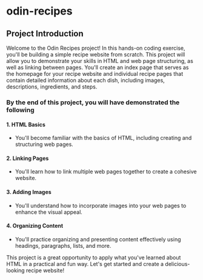 # odin-recipes

## Project Introduction

Welcome to the Odin Recipes project! In this hands-on coding exercise, you'll be building a simple recipe website from scratch. This project will allow you to demonstrate your skills in HTML and web page structuring, as well as linking between pages. You'll create an index page that serves as the homepage for your recipe website and individual recipe pages that contain detailed information about each dish, including images, descriptions, ingredients, and steps.

### By the end of this project, you will have demonstrated the following

#### 1. HTML Basics

- You'll become familiar with the basics of HTML, including creating and structuring web pages.

#### 2. Linking Pages

- You'll learn how to link multiple web pages together to create a cohesive website.

#### 3. Adding Images

- You'll understand how to incorporate images into your web pages to enhance the visual appeal.

#### 4. Organizing Content

- You'll practice organizing and presenting content effectively using headings, paragraphs, lists, and more.

This project is a great opportunity to apply what you've learned about HTML in a practical and fun way. Let's get started and create a delicious-looking recipe website!
